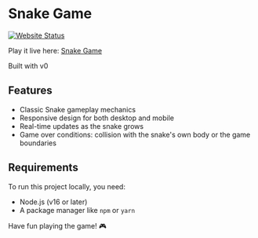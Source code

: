 # Snake Game

[![Website Status](https://img.shields.io/website?url=https%3A%2F%2Fsnake-gamev0.vercel.app)](https://snake-gamev0.vercel.app)

Play it live here: [Snake Game](https://snake-gamev0.vercel.app/)

Built with v0

## Features

- Classic Snake gameplay mechanics
- Responsive design for both desktop and mobile
- Real-time updates as the snake grows
- Game over conditions: collision with the snake's own body or the game boundaries

## Requirements

To run this project locally, you need:

- Node.js (v16 or later)
- A package manager like `npm` or `yarn`

Have fun playing the game! 🎮
